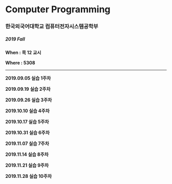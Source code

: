 # Computer Programming

### 한국외국어대학교 컴퓨터전자시스템공학부

##### **2019 Fall**

**When : 목 12 교시**

**Where : 5308**

---

**2019.09.05 실습 1주차**

**2019.09.19 실습 2주차**

**2019.09.26 실습 3주차**

**2019.10.10 실습 4주차**

**2019.10.17 실습 5주차**

**2019.10.31 실습 6주차**

**2019.11.07 실습 7주차**

**2019.11.14 실습 8주차**

**2019.11.21 실습 9주차**

**2019.11.28 실습 10주차**

